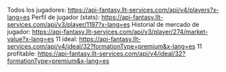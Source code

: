 Todos los jugadores: https://api-fantasy.llt-services.com/api/v4/players?x-lang=es
Perfil de jugador (stats): https://api-fantasy.llt-services.com/api/v3/player/1197?x-lang=es
Historial de mercado de jugador: https://api-fantasy.llt-services.com/api/v3/player/274/market-value?x-lang=es
11 ideal: https://api-fantasy.llt-services.com/api/v4/ideal/32?formationType=premium&x-lang=es
11 profitable: https://api-fantasy.llt-services.com/api/v4/ideal/32?formationType=premium&x-lang=es